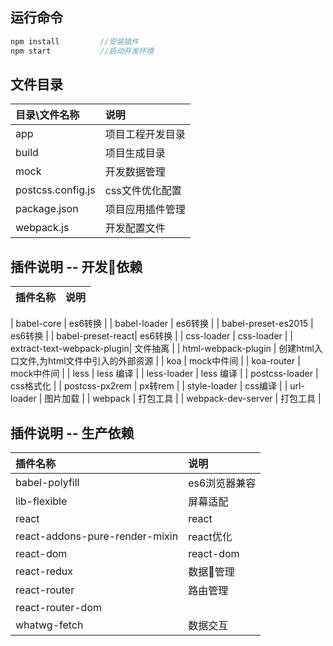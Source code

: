 ## 运行命令
```javascript
npm install 		//安装插件
npm start 	        //启动开发环境

```
## 文件目录
| **目录\文件名称**      |    **说明**   | 
| :-------- | :--------|
| app  | 项目工程开发目录 | 
| build | 项目生成目录 | 
| mock | 开发数据管理 |
| postcss.config.js | css文件优化配置 | 
| package.json | 项目应用插件管理 | 
| webpack.js|  开发配置文件 | 

## 插件说明 -- 开发依赖 
| **插件名称**      |    **说明**   | 
| :-------- | :--------|

| babel-core  | es6转换 | 
| babel-loader | es6转换 | 
| babel-preset-es2015 | es6转换 | 
| babel-preset-react|  es6转换 | 
| css-loader | css-loader |
| extract-text-webpack-plugin| 文件抽离 |
| html-webpack-plugin | 创建html入口文件,为html文件中引入的外部资源 | 
| koa | mock中件间 | 
| koa-router | mock中件间 | 
| less | less 编译 |
| less-loader | less 编译 |
| postcss-loader | css格式化 |
| postcss-px2rem | px转rem |
| style-loader | css编译 |
| url-loader | 图片加载 |
| webpack |  打包工具 | 
| webpack-dev-server  | 打包工具 | 



## 插件说明 -- 生产依赖
| **插件名称**      |    **说明**   | 
| :-------- | :--------|
| babel-polyfill | es6浏览器兼容 |
| lib-flexible | 屏幕适配 |
| react  | react | 
| react-addons-pure-render-mixin | react优化 |    
| react-dom | react-dom | 
| react-redux | 数据管理 | 
| react-router | 路由管理 | 
| react-router-dom |  |
| whatwg-fetch | 数据交互 |